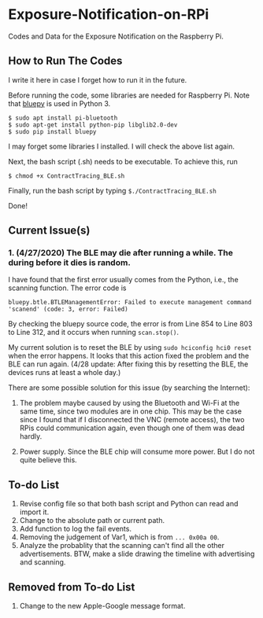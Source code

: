 # Exposure-Notification-on-RPi

Codes and Data for the Exposure Notification on the Raspberry Pi. 

## How to Run The Codes

I write it here in case I forget how to run it in the future. 

Before running the code, some libraries are needed for Raspberry Pi. Note that [bluepy](https://github.com/IanHarvey/bluepy) is used in Python 3. 
```
$ sudo apt install pi-bluetooth
$ sudo apt-get install python-pip libglib2.0-dev
$ sudo pip install bluepy
```
I may forget some libraries I installed. I will check the above list again. 

Next, the bash script (.sh) needs to be executable. To achieve this, run

`$ chmod +x ContractTracing_BLE.sh` 

Finally, run the bash script by typing `$./ContractTracing_BLE.sh`

Done!

## Current Issue(s)

### 1. (4/27/2020) The BLE may die after running a while. The during before it dies is random. 

I have found that the first error usually comes from the Python, i.e., the scanning function. The error code is

`bluepy.btle.BTLEManagementError: Failed to execute management command 'scanend' (code: 3, error: Failed)`

By checking the bluepy source code, the error is from Line 854 to Line 803 to Line 312, and it occurs when running `scan.stop()`. 

My current solution is to reset the BLE by using `sudo hciconfig hci0 reset` when the error happens. It looks that this action fixed the problem and the BLE can run again. (4/28 update: After fixing this by resetting the BLE, the devices runs at least a whole day.)

There are some possible solution for this issue (by searching the Internet):

1. The problem maybe caused by using the Bluetooth and Wi-Fi at the same time, since two modules are in one chip. This may be the case since I found that if I disconnected the VNC (remote access), the two RPis could communication again, even though one of them was dead hardly. 

2. Power supply. Since the BLE chip will consume more power. But I do not quite believe this. 

## To-do List

1. Revise config file so that both bash script and Python can read and import it.
2. Change to the absolute path or current path. 
3. Add function to log the fail events.
4. Removing the judgement of Var1, which is from `... 0x00a 00`.
5. Analyze the probablity that the scanning can't find all the other advertisements. BTW, make a slide drawing the timeline with advertising and scanning. 

## Removed from To-do List

1. Change to the new Apple-Google message format. 
